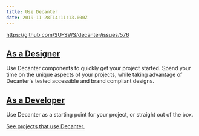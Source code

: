 ```yaml
---
title: Use Decanter
date: 2019-11-28T14:11:13.000Z
---
```

https://github.com/SU-SWS/decanter/issues/576

## [As a Designer](/page/use-decanter-as-a-designer/)

Use Decanter components to quickly get your project started. Spend your time on the unique aspects of your projects, while taking advantage of Decanter's tested accessible and brand compliant designs.

## [As a Developer](/page/use-decanter-as-a-developer/)

Use Decanter as a starting point for your project, or straight out of the box.

[See projects that use Decanter.](page/about-projects-that-use-decanter/)
